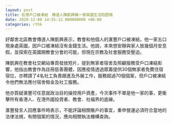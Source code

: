 ```yaml
---
layout: post
title: 在港戶口被凍結　傳道人陳凱興稱一家英國生活陷困境
date: 2020-12-08 14:55:12.000000000 +08:00
categories: rthk
---
```


好鄰舍北區教會傳道人陳凱興表示，教會和他個人的滙豐戶口被凍結，他一家五口現身處英國，因戶口被凍結沒有金錢生活。他說，本來想安靜與家人放幾個月安息假，並探索在英國開教會分會的可能，但現在宗教及社會服務受壓迫。

陳凱興在教會社交網站專頁發放短片，提到無家者宿舍及照顧服務受戶口凍結影響，他指出教會作為註冊慈善團體，因應疫情透過眾籌提供30個無家者免費住宿宿位，亦聘請了4名社工負責跟進及外展工作，服務超過70個個案，但戶口被凍結令他們無法應付宿舍租金及社工服務。

他亦質疑滙豐可任意就政治目的操控用戶資產，今次事件不單是他一家的事，更衝擊所有香港人、在港外國投資者、教會、社福界的底線。

滙豐發言人回應事件時表示，不能評論相關賬戶的事宜，重申營運必須符合當地的法律法規，有關個案的情況，應向相關執法機構查詢。
